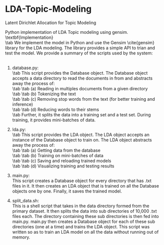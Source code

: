 # LDA-Topic-Modeling
Latent Dirichlet Allocation for Topic Modeling

Python implementation of LDA Topic modeling using gensim. 
\textbf{Implementation} <br />
\tab We implement the model in Python and use the Gensim \cite{gensim} library for the LDA modeling. The library provides a simple API to trian and test the model. We provide a summary of the scripts used by the system: <br /> <br />
1. database.py: <br />
\tab This script provides the Database object. The Database object accepts a data directory to read the documents in from and abstracts away the process of: <br />
\tab \tab (a) Reading in multiples documents from a given directory <br />
\tab \tab (b) Tokenizing the text <br />
\tab \tab (c) Removing stop words from the text (for better training and inference) <br />
\tab \tab (d) Reducing words to their stems <br />
\tab Further, it splits the data into a training set and a test set. During training, it provides mini-batches of data. <br />

2. lda.py: <br />
\tab This script provides the LDA object. The LDA object accepts an instance of the Database object to train on. The LDA object abstracts away the process of: <br />
\tab \tab (a) Getting data from the database <br />
\tab \tab (b) Training on mini-batches of data <br />
\tab \tab (c) Saving and reloading trained models <br />
\tab \tab (d) Visualizing training and testing results <br />

3. main.py:<br />
This script creates a Database object for every directory that has .txt files in it. It then creates an LDA object that is trained on all the Database objects one by one. Finally, it saves the trained model. <br />

4. split\_data.sh:<br />
This is a shell script that takes in the data directory formed from the primary dataset. It then splits the data into sub directories of 10,000 .txt files each. The directory containing these sub directories is then fed into main.py. main.py then creates a Database object for each of these sub directories (one at a time) and trains the LDA object. This script was written so as to train an LDA model on all the data without running out of memory. <br /> 
